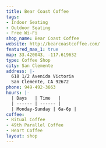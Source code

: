 ```yaml
---
title: Bear Coast Coffee
tags:
- Indoor Seating
- Outdoor Seating
- Free Wi-Fi
shop_name: Bear Coast Coffee
website: http://bearcoastcoffee.com/
featured_max_1: true
map: 33.420043, -117.619632
type: Coffee Shop
city: San Clemente
address: |-
  618 1/2 Avenida Victoria
  San Clemente, CA 92672
phone: 949-492-3663
hours: |-
  | Days   | Time   |
  | ------ | ------ |
  | Monday-Sunday | 6a-6p |
coffee:
- Ritual Coffee
- 49th Parallel Coffee
- Heart Coffee
layout: shop
---
```

